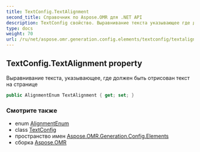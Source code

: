 ```yaml
---
title: TextConfig.TextAlignment
second_title: Справочник по Aspose.OMR для .NET API
description: TextConfig свойство. Выравнивание текста указывающее где должен быть отрисован текст на странице
type: docs
weight: 70
url: /ru/net/aspose.omr.generation.config.elements/textconfig/textalignment/
---
```

## TextConfig.TextAlignment property

Выравнивание текста, указывающее, где должен быть отрисован текст на странице

```csharp
public AlignmentEnum TextAlignment { get; set; }
```

### Смотрите также

* enum [AlignmentEnum](../../../aspose.omr.generation.config.enums/alignmentenum/)
* class [TextConfig](../)
* пространство имен [Aspose.OMR.Generation.Config.Elements](../../textconfig/)
* сборка [Aspose.OMR](../../../)



